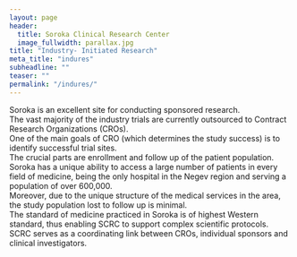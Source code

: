 ```yaml
---
layout: page
header:
  title: Soroka Clinical Research Center
  image_fullwidth: parallax.jpg
title: "Industry- Initiated Research"
meta_title: "indures"
subheadline: ""
teaser: ""
permalink: "/indures/"
---
```



Soroka is an excellent site for conducting sponsored research.  
The vast majority of the industry trials are currently outsourced to Contract Research Organizations (CROs).  
One of the main goals of CRO (which determines the study success) is to identify successful trial sites.  
The crucial parts are enrollment and follow up of the patient population.  
Soroka has a unique ability to access a large number of patients in every field of medicine, being the only hospital in the Negev region and serving a population of over 600,000.  
Moreover, due to the unique structure of the medical services in the area, the study population lost to follow up is minimal.  
The standard of medicine practiced in Soroka is of highest Western standard, thus enabling SCRC to support complex scientific protocols.  
SCRC serves as a coordinating link between CROs, individual sponsors and clinical investigators.
